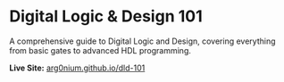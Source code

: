 # Digital Logic & Design 101

A comprehensive guide to Digital Logic and Design, covering everything from basic gates to advanced HDL programming.

**Live Site:** [arg0nium.github.io/dld-101](https://arg0nium.github.io/dld-101)
